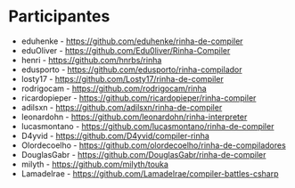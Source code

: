 # Participantes

- eduhenke - https://github.com/eduhenke/rinha-de-compiler
- eduOliver - https://github.com/Edu0liver/Rinha-Compiler
- henri - https://github.com/hnrbs/rinha
- edusporto - https://github.com/edusporto/rinha-compilador
- losty17 - https://github.com/Losty17/rinha-de-compiler
- rodrigocam - https://github.com/rodrigocam/rinha
- ricardopieper - https://github.com/ricardopieper/rinha-compiler
- adilsxn - https://github.com/adilsxn/rinha-de-compiler
- leonardohn - https://github.com/leonardohn/rinha-interpreter
- lucasmontano - https://github.com/lucasmontano/rinha-de-compiler
- D4yvid - https://github.com/D4yvid/compiler-rinha
- Olordecoelho - https://github.com/olordecoelho/rinha-de-compiladores
- DouglasGabr - https://github.com/DouglasGabr/rinha-de-compiler
- milyth - https://github.com/milyth/touka
- Lamadelrae - https://github.com/Lamadelrae/compiler-battles-csharp

